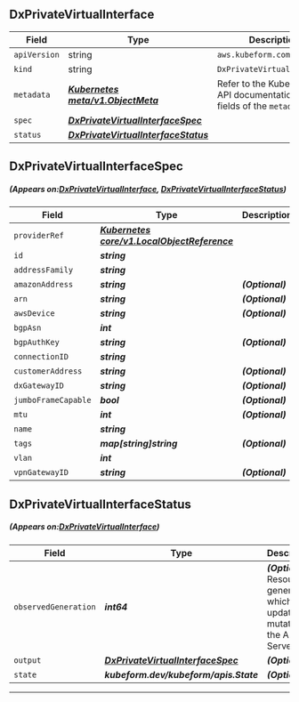 ## DxPrivateVirtualInterface
| Field | Type | Description |
| ------ | ----- | ----------- |
| `apiVersion` | string | `aws.kubeform.com/v1alpha1` |
|    `kind` | string | `DxPrivateVirtualInterface` |
| `metadata` | ***[Kubernetes meta/v1.ObjectMeta](https://kubernetes.io/docs/reference/generated/kubernetes-api/v1.13/#objectmeta-v1-meta)***|Refer to the Kubernetes API documentation for the fields of the `metadata` field.|
| `spec` | ***[DxPrivateVirtualInterfaceSpec](#DxPrivateVirtualInterfaceSpec)***||
| `status` | ***[DxPrivateVirtualInterfaceStatus](#DxPrivateVirtualInterfaceStatus)***||
## DxPrivateVirtualInterfaceSpec
##### (Appears on:[DxPrivateVirtualInterface](#DxPrivateVirtualInterface), [DxPrivateVirtualInterfaceStatus](#DxPrivateVirtualInterfaceStatus))
| Field | Type | Description |
| ------ | ----- | ----------- |
| `providerRef` | ***[Kubernetes core/v1.LocalObjectReference](https://kubernetes.io/docs/reference/generated/kubernetes-api/v1.13/#localobjectreference-v1-core)***||
| `id` | ***string***||
| `addressFamily` | ***string***||
| `amazonAddress` | ***string***| ***(Optional)*** |
| `arn` | ***string***| ***(Optional)*** |
| `awsDevice` | ***string***| ***(Optional)*** |
| `bgpAsn` | ***int***||
| `bgpAuthKey` | ***string***| ***(Optional)*** |
| `connectionID` | ***string***||
| `customerAddress` | ***string***| ***(Optional)*** |
| `dxGatewayID` | ***string***| ***(Optional)*** |
| `jumboFrameCapable` | ***bool***| ***(Optional)*** |
| `mtu` | ***int***| ***(Optional)*** |
| `name` | ***string***||
| `tags` | ***map[string]string***| ***(Optional)*** |
| `vlan` | ***int***||
| `vpnGatewayID` | ***string***| ***(Optional)*** |
## DxPrivateVirtualInterfaceStatus
##### (Appears on:[DxPrivateVirtualInterface](#DxPrivateVirtualInterface))
| Field | Type | Description |
| ------ | ----- | ----------- |
| `observedGeneration` | ***int64***| ***(Optional)*** Resource generation, which is updated on mutation by the API Server.|
| `output` | ***[DxPrivateVirtualInterfaceSpec](#DxPrivateVirtualInterfaceSpec)***| ***(Optional)*** |
| `state` | ***kubeform.dev/kubeform/apis.State***| ***(Optional)*** |
---
